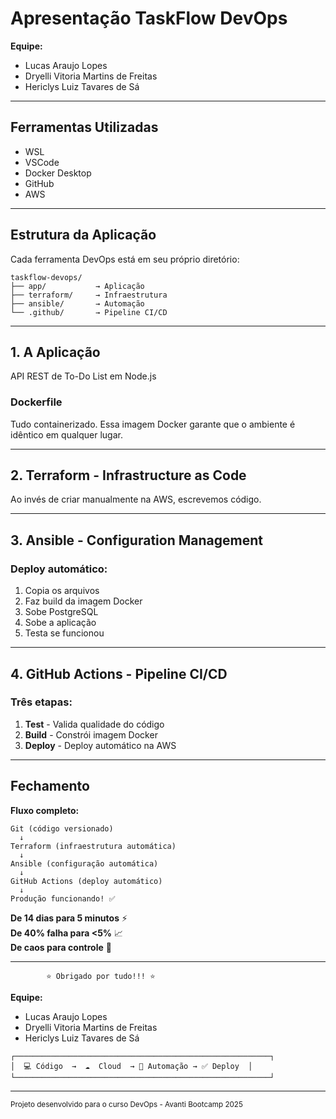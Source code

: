 # Apresentação TaskFlow DevOps

**Equipe:**
- Lucas Araujo Lopes
- Dryelli Vitoria Martins de Freitas
- Hericlys Luiz Tavares de Sá

---

## Ferramentas Utilizadas

- WSL
- VSCode
- Docker Desktop
- GitHub
- AWS

---

## Estrutura da Aplicação

Cada ferramenta DevOps está em seu próprio diretório:

```
taskflow-devops/
├── app/           → Aplicação
├── terraform/     → Infraestrutura
├── ansible/       → Automação
└── .github/       → Pipeline CI/CD
```

---

## 1. A Aplicação

API REST de To-Do List em Node.js

### Dockerfile

Tudo containerizado. Essa imagem Docker garante que o ambiente é idêntico em qualquer lugar.


---

## 2. Terraform - Infrastructure as Code

Ao invés de criar manualmente na AWS, escrevemos código.

---

## 3. Ansible - Configuration Management


### Deploy automático:
1. Copia os arquivos
2. Faz build da imagem Docker
3. Sobe PostgreSQL
4. Sobe a aplicação
5. Testa se funcionou

---

## 4. GitHub Actions - Pipeline CI/CD

### Três etapas:
1. **Test** - Valida qualidade do código
2. **Build** - Constrói imagem Docker
3. **Deploy** - Deploy automático na AWS

---

## Fechamento

**Fluxo completo:**

```
Git (código versionado)
  ↓
Terraform (infraestrutura automática)
  ↓
Ansible (configuração automática)
  ↓
GitHub Actions (deploy automático)
  ↓
Produção funcionando! ✅
```
**De 14 dias para 5 minutos** ⚡  
**De 40% falha para <5%** 📈  
**De caos para controle** 🎯

---

```
        ⭐ Obrigado por tudo!!! ⭐
```

**Equipe:**
- Lucas Araujo Lopes
- Dryelli Vitoria Martins de Freitas  
- Hericlys Luiz Tavares de Sá

```
┌─────────────────────────────────────────────────────────┐
│  💻 Código  →  ☁️  Cloud  → 🔄 Automação → ✅ Deploy  │
└─────────────────────────────────────────────────────────┘
```

---

<sub>Projeto desenvolvido para o curso DevOps - Avanti Bootcamp 2025</sub>


